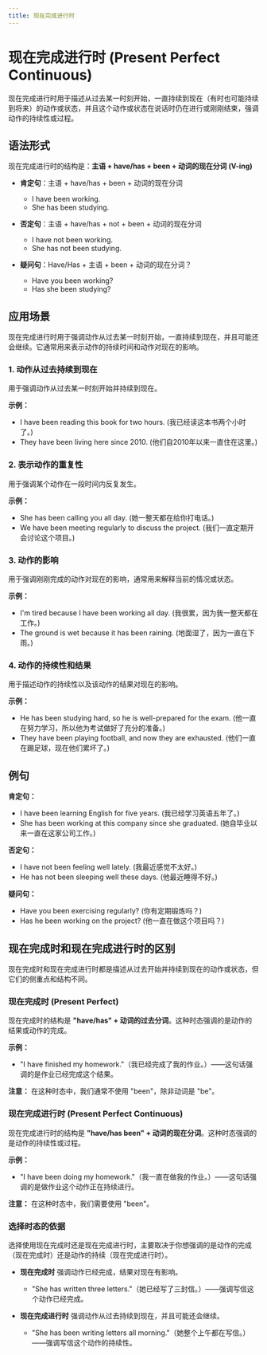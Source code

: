 ```yaml
---
title: 现在完成进行时
---
```


# 现在完成进行时 (Present Perfect Continuous)

现在完成进行时用于描述从过去某一时刻开始，一直持续到现在（有时也可能持续到将来）的动作或状态，并且这个动作或状态在说话时仍在进行或刚刚结束，强调动作的持续性或过程。

## 语法形式

现在完成进行时的结构是：**主语 + have/has + been + 动词的现在分词 (V-ing)**

- **肯定句**：主语 + have/has + been + 动词的现在分词

  - I have been working.
  - She has been studying.

- **否定句**：主语 + have/has + not + been + 动词的现在分词

  - I have not been working.
  - She has not been studying.

- **疑问句**：Have/Has + 主语 + been + 动词的现在分词？
  - Have you been working?
  - Has she been studying?

## 应用场景

现在完成进行时用于强调动作从过去某一时刻开始，一直持续到现在，并且可能还会继续。它通常用来表示动作的持续时间和动作对现在的影响。

### 1. 动作从过去持续到现在

用于强调动作从过去某一时刻开始并持续到现在。

**示例：**

- I have been reading this book for two hours. (我已经读这本书两个小时了。)
- They have been living here since 2010. (他们自2010年以来一直住在这里。)

### 2. 表示动作的重复性

用于强调某个动作在一段时间内反复发生。

**示例：**

- She has been calling you all day. (她一整天都在给你打电话。)
- We have been meeting regularly to discuss the project. (我们一直定期开会讨论这个项目。)

### 3. 动作的影响

用于强调刚刚完成的动作对现在的影响，通常用来解释当前的情况或状态。

**示例：**

- I'm tired because I have been working all day. (我很累，因为我一整天都在工作。)
- The ground is wet because it has been raining. (地面湿了，因为一直在下雨。)

### 4. 动作的持续性和结果

用于描述动作的持续性以及该动作的结果对现在的影响。

**示例：**

- He has been studying hard, so he is well-prepared for the exam. (他一直在努力学习，所以他为考试做好了充分的准备。)
- They have been playing football, and now they are exhausted. (他们一直在踢足球，现在他们累坏了。)

## 例句

**肯定句：**

- I have been learning English for five years. (我已经学习英语五年了。)
- She has been working at this company since she graduated. (她自毕业以来一直在这家公司工作。)

**否定句：**

- I have not been feeling well lately. (我最近感觉不太好。)
- He has not been sleeping well these days. (他最近睡得不好。)

**疑问句：**

- Have you been exercising regularly? (你有定期锻炼吗？)
- Has he been working on the project? (他一直在做这个项目吗？)

## 现在完成时和现在完成进行时的区别

现在完成时和现在完成进行时都是描述从过去开始并持续到现在的动作或状态，但它们的侧重点和结构不同。

### 现在完成时 (Present Perfect)

现在完成时的结构是 **"have/has" + 动词的过去分词**。这种时态强调的是动作的结果或动作的完成。

**示例：**

- "I have finished my homework."（我已经完成了我的作业。）——这句话强调的是作业已经完成这个结果。

**注意：** 在这种时态中，我们通常不使用 "been"，除非动词是 "be"。

### 现在完成进行时 (Present Perfect Continuous)

现在完成进行时的结构是 **"have/has been" + 动词的现在分词**。这种时态强调的是动作的持续性或过程。

**示例：**

- "I have been doing my homework."（我一直在做我的作业。）——这句话强调的是做作业这个动作正在持续进行。

**注意：** 在这种时态中，我们需要使用 "been"。

### 选择时态的依据

选择使用现在完成时还是现在完成进行时，主要取决于你想强调的是动作的完成（现在完成时）还是动作的持续（现在完成进行时）。

- **现在完成时** 强调动作已经完成，结果对现在有影响。

  - "She has written three letters."（她已经写了三封信。）——强调写信这个动作已经完成。

- **现在完成进行时** 强调动作从过去持续到现在，并且可能还会继续。
  - "She has been writing letters all morning."（她整个上午都在写信。）——强调写信这个动作的持续性。
